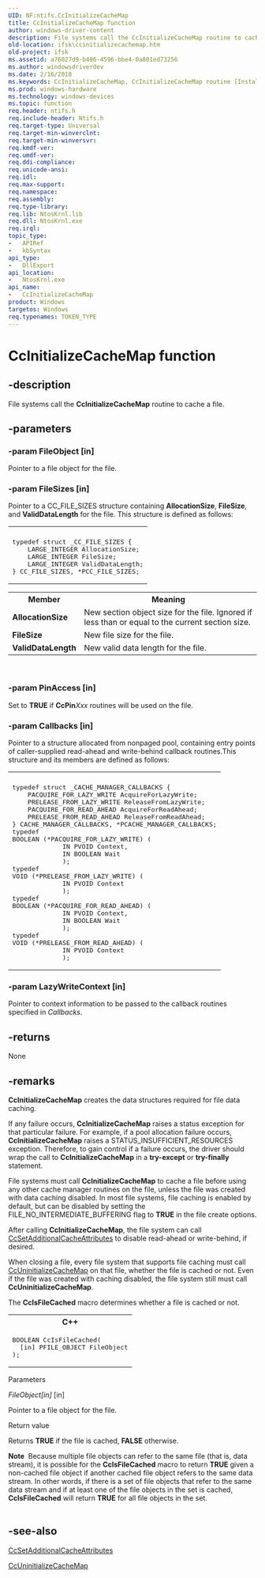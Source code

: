 ```yaml
---
UID: NF:ntifs.CcInitializeCacheMap
title: CcInitializeCacheMap function
author: windows-driver-content
description: File systems call the CcInitializeCacheMap routine to cache a file.
old-location: ifsk\ccinitializecachemap.htm
old-project: ifsk
ms.assetid: a76027d9-b486-4596-bbe4-0a801ed73256
ms.author: windowsdriverdev
ms.date: 2/16/2018
ms.keywords: CcInitializeCacheMap, CcInitializeCacheMap routine [Installable File System Drivers], ccref_8a69cf72-ebb8-499d-8b15-8b0e0b912c95.xml, ifsk.ccinitializecachemap, ntifs/CcInitializeCacheMap
ms.prod: windows-hardware
ms.technology: windows-devices
ms.topic: function
req.header: ntifs.h
req.include-header: Ntifs.h
req.target-type: Universal
req.target-min-winverclnt: 
req.target-min-winversvr: 
req.kmdf-ver: 
req.umdf-ver: 
req.ddi-compliance: 
req.unicode-ansi: 
req.idl: 
req.max-support: 
req.namespace: 
req.assembly: 
req.type-library: 
req.lib: NtosKrnl.lib
req.dll: NtosKrnl.exe
req.irql: 
topic_type:
-	APIRef
-	kbSyntax
api_type:
-	DllExport
api_location:
-	NtosKrnl.exe
api_name:
-	CcInitializeCacheMap
product: Windows
targetos: Windows
req.typenames: TOKEN_TYPE
---
```


# CcInitializeCacheMap function


## -description


File systems call the <b>CcInitializeCacheMap</b> routine to cache a file.


## -parameters




### -param FileObject [in]

Pointer to a file object for the file.


### -param FileSizes [in]

Pointer to a CC_FILE_SIZES structure containing <b>AllocationSize</b>, <b>FileSize</b>, and <b>ValidDataLength</b> for the file. This structure is defined as follows:

<div class="code"><span codelanguage=""><table>
<tr>
<th></th>
</tr>
<tr>
<td>
<pre>typedef struct _CC_FILE_SIZES {
    LARGE_INTEGER AllocationSize;
    LARGE_INTEGER FileSize;
    LARGE_INTEGER ValidDataLength;
} CC_FILE_SIZES, *PCC_FILE_SIZES;</pre>
</td>
</tr>
</table></span></div>
<table>
<tr>
<th>Member</th>
<th>Meaning</th>
</tr>
<tr>
<td>
<b>AllocationSize</b>

</td>
<td>
New section object size for the file. Ignored if less than or equal to the current section size.

</td>
</tr>
<tr>
<td>
<b>FileSize</b>

</td>
<td>
New file size for the file.

</td>
</tr>
<tr>
<td>
<b>ValidDataLength</b>

</td>
<td>
New valid data length for the file.

</td>
</tr>
</table>
 


### -param PinAccess [in]

Set to <b>TRUE</b> if <b>CcPin</b><i>Xxx</i> routines will be used on the file.


### -param Callbacks [in]

Pointer to a structure allocated from nonpaged pool, containing entry points of caller-supplied read-ahead and write-behind callback routines.This structure and its members are defined as follows:

<div class="code"><span codelanguage=""><table>
<tr>
<th></th>
</tr>
<tr>
<td>
<pre>typedef struct _CACHE_MANAGER_CALLBACKS {
    PACQUIRE_FOR_LAZY_WRITE AcquireForLazyWrite;
    PRELEASE_FROM_LAZY_WRITE ReleaseFromLazyWrite;
    PACQUIRE_FOR_READ_AHEAD AcquireForReadAhead;
    PRELEASE_FROM_READ_AHEAD ReleaseFromReadAhead;
} CACHE_MANAGER_CALLBACKS, *PCACHE_MANAGER_CALLBACKS;
typedef
BOOLEAN (*PACQUIRE_FOR_LAZY_WRITE) (
             IN PVOID Context,
             IN BOOLEAN Wait
             );
typedef
VOID (*PRELEASE_FROM_LAZY_WRITE) (
             IN PVOID Context
             );
typedef
BOOLEAN (*PACQUIRE_FOR_READ_AHEAD) (
             IN PVOID Context,
             IN BOOLEAN Wait
             );
typedef
VOID (*PRELEASE_FROM_READ_AHEAD) (
             IN PVOID Context
             );</pre>
</td>
</tr>
</table></span></div>

### -param LazyWriteContext [in]

Pointer to context information to be passed to the callback routines specified in <i>Callbacks</i>.


## -returns



None




## -remarks



<b>CcInitializeCacheMap</b> creates the data structures required for file data caching.

If any failure occurs, <b>CcInitializeCacheMap</b> raises a status exception for that particular failure. For example, if a pool allocation failure occurs, <b>CcInitializeCacheMap</b> raises a STATUS_INSUFFICIENT_RESOURCES exception. Therefore, to gain control if a failure occurs, the driver should wrap the call to <b>CcInitializeCacheMap</b> in a <b>try-except</b> or <b>try-finally</b> statement.

File systems must call <b>CcInitializeCacheMap</b> to cache a file before using any other cache manager routines on the file, unless the file was created with data caching disabled. In most file systems, file caching is enabled by default, but can be disabled by setting the FILE_NO_INTERMEDIATE_BUFFERING flag to <b>TRUE</b> in the file create options.

After calling <b>CcInitializeCacheMap</b>, the file system can call <a href="https://msdn.microsoft.com/library/windows/hardware/ff539203">CcSetAdditionalCacheAttributes</a> to disable read-ahead or write-behind, if desired.

When closing a file, every file system that supports file caching must call <a href="https://msdn.microsoft.com/library/windows/hardware/ff539225">CcUninitializeCacheMap</a> on that file, whether the file is cached or not. Even if the file was created with caching disabled, the file system still must call <b>CcUninitializeCacheMap</b>.

The <b>CcIsFileCached</b> macro determines whether a file is cached or not.

<div class="code"><span codelanguage="ManagedCPlusPlus"><table>
<tr>
<th>C++</th>
</tr>
<tr>
<td>
<pre>BOOLEAN CcIsFileCached(
  [in] PFILE_OBJECT FileObject
);
</pre>
</td>
</tr>
</table></span></div>
Parameters

<i>FileObject[in]</i> [in]

Pointer to a file object for the file.

Return value

Returns <b>TRUE</b> if the file is cached, <b>FALSE</b> otherwise.

<div class="alert"><b>Note</b>  Because multiple file objects can refer to the same file (that is, data stream), it is possible for the <b>CcIsFileCached</b> macro to return <b>TRUE</b> given a non-cached file object if another cached file object refers to the same data stream.  In other words, if there is a set of file objects that refer to the same data stream and if at least one of the file objects in the set is cached, <b>CcIsFileCached</b> will return <b>TRUE</b> for all file objects in the set.</div>
<div> </div>



## -see-also




<a href="https://msdn.microsoft.com/library/windows/hardware/ff539203">CcSetAdditionalCacheAttributes</a>



<a href="https://msdn.microsoft.com/library/windows/hardware/ff539225">CcUninitializeCacheMap</a>
 

 


